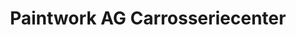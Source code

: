 ---
title: "Paintwork AG Carrosseriecenter "
url: /oftringen/paintwork-ag-carrosseriecenter/
shop: Autowerkstatt
---